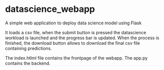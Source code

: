 # datascience_webapp
A simple web application to deploy data science model using Flask

It loads a csv file, when the submit button is pressed the datascience workload is launched and the progress bar is updated.
When the process is finished, the download button allows to download the final csv file containing predictions.

The index.htlml file contains the frontpage of the webapp.
The app.py contains the backend.
